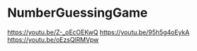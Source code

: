 # NumberGuessingGame

https://youtu.be/Z-_oEcOEKwQ
https://youtu.be/95h5g4oEykA
https://youtu.be/oEzsQlRMVpw
